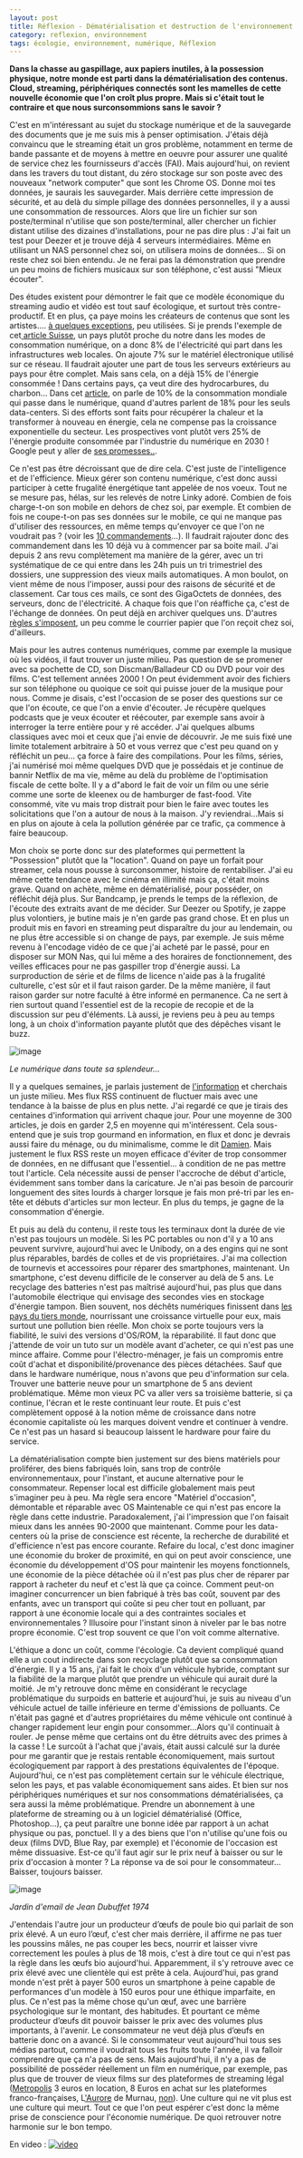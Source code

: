 ```yaml
---
layout: post
title: Réflexion - Dématérialisation et destruction de l'environnement
category: reflexion, environnement
tags: écologie, environnement, numérique, Réflexion
---
```

**Dans la chasse au gaspillage, aux papiers inutiles, à la possession physique, notre monde est parti dans la dématérialisation des contenus. Cloud, streaming, périphériques connectés sont les mamelles de cette nouvelle économie que l'on croît plus propre. Mais si c'était tout le contraire et que nous surconsommions sans le savoir ?**

C'est en m'intéressant au sujet du stockage numérique et de la sauvegarde des documents que je me suis mis à penser optimisation. J'étais déjà convaincu que le streaming était un gros problème, notamment en terme de bande passante et de moyens à mettre en oeuvre pour assurer une qualité de service chez les fournisseurs d'accès (FAI). Mais aujourd'hui, on revient dans les travers du tout distant, du zéro stockage sur son poste avec des nouveaux "network computer" que sont les Chrome OS. Donne moi tes données, je saurais les sauvegarder. Mais derrière cette impression de sécurité, et au delà du simple pillage des données personnelles, il y a aussi une consommation de ressources. Alors que lire un fichier sur son poste/terminal n'utilise que son poste/terminal, aller chercher un fichier distant utilise des dizaines d'installations, pour ne pas dire plus :  J'ai fait un test pour Deezer et je trouve déjà 4 serveurs intermédiaires. Même en utilisant un NAS personnel chez soi, on utilisera moins de données... Si on reste chez soi bien entendu. Je ne ferai pas la démonstration que prendre un peu moins de fichiers musicaux sur son téléphone, c'est aussi "Mieux écouter".

Des études existent pour démontrer le fait que ce modèle économique du streaming audio et vidéo est tout sauf écologique, et surtout très contre-productif. Et en plus, ça paye moins les créateurs de contenus que sont les artistes.... <a href="https://www.lesnumeriques.com/audio/streaming-musical-quel-service-remunere-mieux-artistes-n70667.html">à quelques exceptions</a>, peu utilisées.  Si je prends l'exemple de cet<a href="https://www.letemps.ch/opinions/consommation-videos-streaming-vatelle-tuer-planete"> article Suisse</a>, un pays plutôt proche du notre dans les modes de consommation numérique, on a donc 8% de l'électricité qui part dans les infrastructures web locales. On ajoute 7% sur le matériel électronique utilisé sur ce réseau. Il faudrait ajouter une part de tous les serveurs extérieurs au pays pour être complet. Mais sans cela, on a déjà 15% de l'énergie consommée ! Dans certains pays, ça veut dire des hydrocarbures, du charbon... Dans cet <a href="https://www.sciencesetavenir.fr/high-tech/informatique/numerique-et-ecologie-les-data-centers-des-gouffres-energetiques_121838">article</a>, on parle de 10% de la consommation mondiale qui passe dans le numérique, quand d'autres parlent de 18% pour les seuls data-centers.  Si des efforts sont faits pour récupérer la chaleur et la transformer à nouveau en énergie, cela ne compense pas la croissance exponentielle du secteur. Les prospectives vont plutôt vers 25% de l'énergie produite consommée par l'industrie du numérique en 2030 ! Google peut y aller de <a href="https://www.lesnumeriques.com/vie-du-net/google-fait-de-timides-promesses-sur-l-ecologie-n138965.html">ses promesses..</a>.

Ce n'est pas être décroissant que de dire cela. C'est juste de l'intelligence et de l'efficience. Mieux gérer son contenu numérique, c'est donc aussi participer à cette frugalité énergétique tant appelée de nos voeux. Tout ne se mesure pas, hélas, sur les relevés de notre Linky adoré. Combien de fois charge-t-on son mobile en dehors de chez soi, par exemple. Et combien de fois ne coupe-t-on pas ses données sur le mobile, ce qui ne manque pas d'utiliser des ressources, en même temps qu'envoyer ce que l'on ne voudrait pas ? (voir les <a href="https://cheziceman.wordpress.com/2018/06/14/tuto-les-10-commandements-du-bon-utilisateur-de-smartphone/">10 commandements</a>...). Il faudrait rajouter donc des commandement dans les 10 déjà vu à commencer par sa boite mail. J'ai depuis 2 ans revu complètement ma manière de la gérer, avec un tri systématique de ce qui entre dans les 24h puis un tri trimestriel des dossiers, une suppression des vieux mails automatiques. A mon boulot, on vient même de nous l'imposer, aussi pour des raisons de sécurité et de classement. Car tous ces mails, ce sont des GigaOctets de données, des serveurs, donc de l'électricité. A chaque fois que l'on réaffiche ça, c'est de l'échange de données. On peut déjà en archiver quelques uns. D'autres <a href="https://cheziceman.wordpress.com/2017/05/18/tuto-du-bon-usage-du-courrier-electronique/">règles s'imposent</a>, un peu comme le courrier papier que l'on reçoit chez soi, d'ailleurs. 

Mais pour les autres contenus numériques, comme par exemple la musique où les vidéos, il faut trouver un juste milieu. Pas question de se promener avec sa pochette de CD, son Discman/Balladeur CD ou DVD pour voir des films. C'est tellement années 2000 ! On peut évidemment avoir des fichiers sur son téléphone ou quoique ce soit qui puisse jouer de la musique pour nous. Comme je disais, c'est l'occasion de se poser des questions sur ce que l'on écoute, ce que l'on a envie d'écouter. Je récupère quelques podcasts que je veux écouter et réécouter, par exemple sans avoir à interroger la terre entière pour y ré accéder. J'ai quelques albums classiques avec moi et ceux que j'ai envie de découvrir. Je me suis fixé une limite totalement arbitraire à 50 et vous verrez que c'est peu quand on y réfléchit un peu... ça force à faire des compilations. Pour les films, séries, j'ai numérisé moi même quelques DVD que je possédais et je continue de bannir Netflix de ma vie, même au delà du problème de l'optimisation fiscale de cette boîte. Il y a d"abord le fait de voir un film ou une série comme une sorte de kleenex ou de hamburger de fast-food. Vite consommé, vite vu mais trop distrait pour bien le faire avec toutes les solicitations que l'on a autour de nous à la maison. J'y reviendrai...Mais si en plus on ajoute à cela la pollution générée par ce trafic, ça commence à faire beaucoup. 

Mon choix se porte donc sur des plateformes qui permettent la "Possession" plutôt que la "location". Quand on paye un forfait pour streamer, cela nous pousse à surconsommer, histoire de rentabiliser. J'ai eu même cette tendance avec le cinéma en illimité mais ça, c'était moins grave. Quand on achète, même en dématérialisé, pour posséder, on réfléchit déjà plus. Sur Bandcamp, je prends le temps de la réflexion, de l'écoute des extraits avant de me décider. Sur Deezer ou Spotify, je zappe plus volontiers, je butine mais je n'en garde pas grand chose. Et en plus un produit mis en favori en streaming peut disparaître du jour au lendemain, ou ne plus être accessible si on change de pays, par exemple. Je suis même revenu à l'encodage vidéo de ce que j'ai acheté par le passé, pour en disposer sur MON Nas, qui lui même a des horaires de fonctionnement, des veilles efficaces pour ne pas gaspiller trop d'énergie aussi. La surproduction de série et de films de licence n'aide pas à la frugalité culturelle, c'est sûr et il faut raison garder. De la même manière, il faut raison garder sur notre faculté à être informé en permanence. Ca ne sert à rien surtout quand l'essentiel est de la recopie de recopie et de la discussion sur peu d'éléments. Là aussi, je reviens peu à peu au temps long, à un choix d'information payante plutôt que des dépêches visant le buzz. 

![image](https://cheziceman.files.wordpress.com/2019/08/ecrannumerique.jpg)

*Le numérique dans toute sa splendeur...*

Il y a quelques semaines, je parlais justement de <a href="https://cheziceman.wordpress.com/2019/07/13/blog-quand-tu-en-oublies-le-reste-du-monde/">l'information</a> et cherchais un juste milieu. Mes flux RSS continuent de fluctuer mais avec une tendance à la baisse de plus en plus nette. J'ai regardé ce que je tirais des centaines d'information qui arrivent chaque jour. Pour une moyenne de 300 articles, je dois en garder 2,5 en moyenne qui m'intéressent. Cela sous-entend que je suis trop gourmand en information, en flux et donc je devrais aussi faire du ménage, ou du minimalisme, comme le dit <a href="https://www.blog-libre.org/2019/08/01/voyage-vers-le-minimalisme-et-lecologie/">Damien</a>. Mais justement le flux RSS reste un moyen efficace d'éviter de trop consommer de données, en ne diffusant que l'essentiel... à condition de ne pas mettre tout l'article. Cela nécessite aussi de penser l'accroche de début d'article, évidemment sans tomber dans la caricature.  Je n'ai pas besoin de parcourir longuement des sites lourds à charger lorsque je fais mon pré-tri par les en-tête et débuts d'articles sur mon lecteur. En plus du temps, je gagne de la consommation d'énergie.  

Et puis au delà du contenu, il reste tous les terminaux dont la durée de vie n'est pas toujours un modèle. Si les PC portables ou non d'il y a 10 ans peuvent survivre, aujourd'hui avec le Unibody, on a des engins qui ne sont plus réparables, bardés de colles et de vis propriétaires. J'ai ma collection de tournevis et accessoires pour réparer des smartphones, maintenant. Un smartphone, c'est devenu difficile de le conserver au delà de 5 ans. Le recyclage des batteries n'est pas maîtrisé aujourd'hui, pas plus que dans l'automobile électrique qui envisage des secondes vies en stockage d'énergie tampon. Bien souvent, nos déchêts numériques finissent dans <a href="https://cheziceman.wordpress.com/2012/02/02/lafrique-poubelle-du-monde/">les pays du tiers monde</a>, nourrissant une croissance virtuelle pour eux, mais surtout une pollution bien réelle. Mon choix se porte toujours vers la fiabilité, le suivi des versions d'OS/ROM, la réparabilité. Il faut donc que j'attende de voir un tuto sur un modèle avant d'acheter, ce qui n'est pas une mince affaire. Comme pour l'électro-ménager, je fais un compromis entre coût d'achat et disponibilité/provenance des pièces détachées. Sauf que dans le hardware numérique, nous n'avons que peu d'information sur cela. Trouver une batterie neuve pour un smartphone de 5 ans devient problématique. Même mon vieux PC va aller vers sa troisième batterie, si ça continue, l'écran et le reste continuant leur route. Et puis c'est complètement opposé à la notion même de croissance dans notre économie capitaliste où les marques doivent vendre et continuer à vendre. Ce n'est pas un hasard si beaucoup laissent le hardware pour faire du service.

La dématérialisation compte bien justement sur des biens matériels pour proliférer, des biens fabriqués loin, sans trop de contrôle environnementaux, pour l'instant, et aucune alternative pour le consommateur.  Repenser local est difficile globalement mais peut s'imaginer peu à peu. Ma règle sera encore "Matériel d'occasion", démontable et réparable avec OS Maintenable ce qui n'est pas encore la règle dans cette industrie. Paradoxalement, j'ai l'impression que l'on faisait mieux dans les années 90-2000 que maintenant. Comme pour les data-centers où la prise de conscience est récente, la recherche de durabilité et d'efficience n'est pas encore courante. Refaire du local, c'est donc imaginer une économie du broker de proximité, en qui on peut avoir conscience, une économie du développement d'OS pour maintenir les moyens fonctionnels, une économie de la pièce détachée où il n'est pas plus cher de réparer par rapport à racheter du neuf et c'est là que ça coince. Comment peut-on imaginer concurrencer un bien fabriqué à très bas coût, souvent par des enfants, avec un transport qui coûte si peu cher tout en polluant, par rapport à une économie locale qui a des contraintes sociales et environnementales ? Illusoire pour l'instant sinon à niveler par le bas notre propre économie. C'est trop souvent ce que l'on voit comme alternative. 

L'éthique a donc un coût, comme l'écologie. Ca devient compliqué quand elle a un cout indirecte dans son recyclage plutôt que sa consommation d'énergie. Il y a 15 ans, j'ai fait le choix d'un véhicule hybride, comptant sur la fiabilité de la marque plutôt que prendre un véhicule qui aurait duré la moitié. Je m'y retrouve donc même en considérant le recyclage problématique du surpoids en batterie et aujourd'hui, je suis au niveau d'un véhicule actuel de taille inférieure en terme d'émissions de polluants. Ce n'était pas gagné et d'autres propriétaires du même véhicule ont continué à changer rapidement leur engin pour consommer...Alors qu'il continuait à rouler. Je pense même que certains ont du être détruits avec des primes à la casse ! Le surcoût à l'achat que j'avais, était aussi calculé sur la durée pour me garantir que je restais rentable économiquement, mais surtout écologiquement par rapport à des prestations équivalentes de l'époque. Aujourd'hui, ce n'est pas complètement certain sur le véhicule électrique, selon les pays, et pas valable économiquement sans aides. Et bien sur nos périphériques numériques et sur nos consommations dématérialisées, ça sera aussi la même problématique. Prendre un abonnement à une plateforme de streaming ou à un logiciel dématérialisé (Office, Photoshop...), ça peut paraître une bonne idée par rapport à un achat physique ou pas, ponctuel. Il y a des biens que l'on n'utilise qu'une fois ou deux (films DVD, Blue Ray, par exemple) et l'économie de l'occasion est même dissuasive. Est-ce qu'il faut agir sur le prix neuf à baisser ou sur le prix d'occasion à monter ? La réponse va de soi pour le consommateur... Baisser, toujours baisser.

![image](https://upload.wikimedia.org/wikipedia/commons/0/0e/Jardin_d%27émail_overzicht.JPG)

*Jardin d'email de Jean Dubuffet 1974*

J'entendais l'autre jour un producteur d’œufs de poule bio qui parlait de son prix élevé. A un euro l’œuf, c'est cher mais derrière, il affirme ne pas tuer les poussins mâles, ne pas couper les becs, nourrir et laisser vivre correctement les poules à plus de 18 mois, c'est à dire tout ce qui n'est pas la règle dans les œufs bio aujourd'hui. Apparemment, il s'y retrouve avec ce prix élevé avec une clientèle qui est prête à cela. Aujourd'hui, pas grand monde n'est prêt à payer 500 euros un smartphone à peine capable de performances d'un modèle à 150 euros pour une éthique imparfaite, en plus. Ce n'est pas la même chose qu'un œuf, avec une barrière psychologique sur le montant, des habitudes. Et pourtant ce même producteur d’œufs dit pouvoir baisser le prix avec des volumes plus importants, à l'avenir. Le consommateur ne veut déjà plus d’œufs en batterie donc on a avancé. Si le consommateur veut aujourd'hui tous ses médias partout, comme il voudrait tous les fruits toute l'année, il va falloir comprendre que ça n'a pas de sens. Mais aujourd'hui, il n'y a pas de possibilité de posséder réellement un film en numérique, par exemple, pas plus que de trouver de vieux films sur des plateformes de streaming légal (<a href="https://www.justwatch.com/fr/film/metropolis-1927">Metropolis</a> 3 euros en location, 8 Euros en achat sur les plateformes franco-françaises, L<a href="https://cheziceman.wordpress.com/2013/01/08/cinema-laurore-de-friedericj-wilhem-murnau-1927/">'Aurore</a> de Murnau, <a href="https://www.justwatch.com/fr/film/laurore">non</a>). Une culture qui ne vit plus est une culture qui meurt. Tout ce que l'on peut espérer c'est donc la même prise de conscience pour l'économie numérique. De quoi retrouver notre harmonie sur le bon tempo.

En video : [![video](/images/youtube.png)](https://youtu.be/Spj0GA1ZeKQ)
